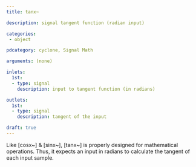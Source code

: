 ```yaml
---
title: tanx~

description: signal tangent function (radian input)

categories:
 - object

pdcategory: cyclone, Signal Math

arguments: (none)

inlets:
  1st:
  - type: signal
    description: input to tangent function (in radians)

outlets:
  1st:
  - type: signal
    description: tangent of the input

draft: true
---
```


Like [cosx~] & [sinx~], [tanx~] is properly designed for mathematical operations. Thus, it expects an input in radians to calculate the tangent of each input sample.
